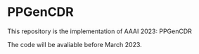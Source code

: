 # PPGenCDR
This repository is the implementation of AAAI 2023: PPGenCDR 

The code will be avaliable before March 2023.

